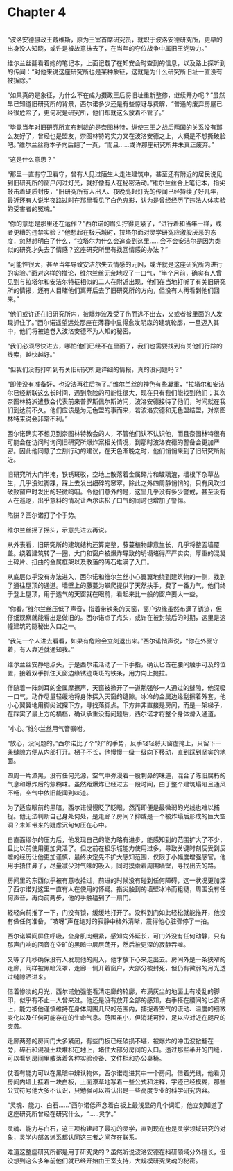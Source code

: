 # Chapter 4

<br>
“波洛安德摄政王戴维斯，原为王室首席研究员，就职于波洛安德研究所，更早的出身没人知晓，或许是被故意抹去了，在当年的夺位战争中属旧王党势力。”

维尔兰丝翻看着她的笔记本，上面记载了在知安会时查到的信息，以及路上探听到的传闻：“对他来说这座研究所也是某种象征，这就是为什么研究所旧址一直没有被拆除。”

“如果真的是象征，为什么不在成为摄政王后将旧址重新整修，继续开办呢？”虽然早已知道旧研究所的背景，西尔诺多少还是有些惊讶与费解，“普通的废弃房屋已经很危险了，更何况是研究所，他们却就这么放着不管了。”

“毕竟当年对旧研究所宣布制裁的是奈图林特，纵使三王之战后两国的关系没有那么友好了，曾经也是盟友，奈图林特的实力又在波洛安德之上，大概是不想撕破脸吧。”维尔兰丝将本子向后翻了一页，“而且……或许那座研究所并未真正废弃。”

“这是什么意思？”

“那里一直有守卫看守，曾有人见过陌生人走进建筑中，甚至还有附近的居民说见到旧研究所的窗户闪过灯光，就好像有人在秘密活动。”维尔兰丝合上笔记本，指尖敲击着硬质封皮，“旧研究所有人出入、夜晚亮起灯光的传闻已经持续了好几年，最近还有人说半夜路过时在那里看见了白色鬼影，认为是曾经经历了违法人体实验的受害者的冤魂。”

“你的意思是那里还在运作？”西尔诺的眉头拧得更紧了，“进行着和当年一样，或者更糟的违禁实验？”他想起在极乐城时，拉塔尔面对灵学研究应激般厌恶的态度，忽然想明白了什么，“拉塔尔为什么会追查到这里……会不会安洁尔是因为类似的研究才失去了情感？这座研究所里有找回情感的办法？”

“可能性很大，甚至当年导致安洁尔失去情感的元凶，或许就是这座研究所内进行的实验。”面对这样的推论，维尔兰丝无奈地叹了一口气，“半个月前，确实有人曾见到与拉塔尔和安洁尔特征相似的二人在附近出现，他们在当地打听了有关旧研究所的情报，还有人目睹他们离开后去了旧研究所的方向，但没有人再看到他们回来。”

“他们或许还在旧研究所内，被爆炸波及受了伤而逃不出去，又或者被里面的人发现抓住了。”西尔诺遥望远处那座在薄暮中显得愈发阴森的建筑轮廓，一旦迈入其中，他们将被迫卷入波洛安德不为人知的秘密。

“我们必须尽快进去，哪怕他们已经不在里面了，我们也需要找到有关他们行踪的线索，越快越好。”

“但我们没有打听到有关旧研究所更详细的情报，真的没问题吗？”

“即使没有准备好，也没法再往后拖了。”维尔兰丝的神色有些凝重，“拉塔尔和安洁尔已经断联这么长时间，遇到危险的可能性很大，现在只有我们能找到他们；其次奈图林特派遣教会代表前来普罗斯佩尔斯访问，波洛安德接待了他们，时间就在我们到达前不久。他们应该是为无色盟的事而来，若波洛安德和无色盟结盟，对奈图林特来说会非常不利。”

西尔诺确实不想见到奈图林特教会的人，不管他们认不认识他，而且奈图林特很有可能会在访问时询问旧研究所爆炸案相关情况，到那时波洛安德的警备会更加严密。因此他同意了立刻行动的建议，在天色渐晚之时，他们悄悄来到了旧研究所附近。

旧研究所大门半掩，铁锈斑驳，空地上散落着金属碎片和玻璃渣，墙根下杂草丛生，几乎没过脚踝，踩上去发出细碎的窸窣。除此之外四周静悄悄的，只有风吹过破败窗户时发出的轻微呜咽。令他们意外的是，这里几乎没有多少警戒，甚至没有人在巡逻，出乎意料的情况让西尔诺松了口气的同时也增加了警惕。

陷阱？西尔诺打了个手势。

维尔兰丝摇了摇头，示意先进去再说。

从外表看，旧研究所的建筑结构还算完整，藤蔓植物肆意生长，几乎将整面墙覆盖。绕着建筑转了一圈，大门和窗户被爆炸导致的坍塌堵得严严实实，厚重的混凝土碎片、扭曲的金属框架以及散落的砖石堆满了入口。

从底层似乎没有办法进入，西尔诺和维尔兰丝小心翼翼地绕到建筑物的一侧，找到了通往屋顶的通道。墙壁上的藤蔓为攀爬提供了天然扶手，费了一番力气，他们终于登上屋顶，用于透气的天窗就在眼前，看起来比一般的窗户要大一些。

“你看。”维尔兰丝压低了声音，指着带铁条的天窗，窗户边缘虽然布满了锈迹，但仔细观察就能看出是做旧的。西尔诺点了点头，或许在被封禁后的时期，这里是这幢建筑的隐秘出入口之一。

“我先一个人进去看看，如果有危险会立刻退出来。”西尔诺悄声说，“你在外面守着，有人靠近就通知我。”

维尔兰丝安静地点头，于是西尔诺活动了一下手指，确认匕首在腰间触手可及的位置，接着双手抓住天窗边缘锈迹斑斑的铁条，用力向上提拉。

伴随着一阵刺耳的金属摩擦声，天窗被掀开了一道勉强够一人通过的缝隙，他深吸一口气，动作尽量轻缓地将身体探入天窗的缝隙。冰冷的金属边缘刮擦着外套，他小心翼翼地用脚尖试探下方，寻找落脚点。下方并非直接是房间，而是一架梯子，在踩实了最上方的横档，确认承重没有问题后，西尔诺才将整个身体滑入通道。

“小心。”维尔兰丝用气音嘱咐。

“放心，没问题的。”西尔诺比了个“好”的手势，反手轻轻将天窗虚掩上，只留下一条缝隙方便从内部打开。梯子不长，他慢慢一级一级向下移动，直到踩到坚实的地面。

四周一片漆黑，没有任何光源，空气中弥漫着一股刺鼻的味道，混合了陈旧腐朽的气息和爆炸后的焦糊味。虽然距爆炸已经过去一段时间，由于整个建筑塌陷且通风不畅，空气中依旧能闻到味道。

为了适应眼前的黑暗，西尔诺慢慢眨了眨眼，然而即便是最微弱的光线也难以捕捉。他无法判断自己身处何处，是走廊？房间？抑或是一个被炸塌后形成的巨大空洞？未知带来的疑虑沉甸甸压在心中。

自直面缪尔的压力后，他发现自己的能力略有进步，能感知到的范围扩大了不少，且比以前使用更加灵活了。但之前在极乐城能力使用过多，导致关键时刻反受到反噬的经历让他更加谨慎，最终决定先不扩大感知范围，仅限于小幅度增强感官。他用手捂住鼻子，尽量减少对气味的吸入，同时摸索着周围墙壁，寻找出去的路。

房间里的东西似乎被有意收拾过，前进的时候没有碰到任何障碍，这一状况更加深了西尔诺对这里一直有人在使用的怀疑。指尖触到的墙壁冰冷而粗糙，周围没有任何声音，再向前两步，他的手触碰到了一扇门。

轻轻向前推了一下，门没有锁，缓缓地打开了。没料到门如此轻松就能推开，他没有做任何准备，“吱呀”声在绝对的寂静中格外清晰，震得他心脏骤停了一拍。

西尔诺瞬间屏住呼吸，全身肌肉绷紧，感知向外延长，可门外没有任何动静，只有那声门响的回音在空旷的黑暗中层层荡开，然后被更深的寂静吞噬。

又等了几秒确保没有人发现他的闯入，他才放下心来走出去。房间外是一条狭窄的走廊，同样被黑暗笼罩，走廊一侧开着窗户，大部分被封死，但仍有微弱的月光透过缝隙洒进来。

借着惨淡的月光，西尔诺勉强能看清走廊的轮廓，布满灰尘的地面上有凌乱的脚印，似乎有不止一人曾来过。他还是没有放开全部的感知，右手搭在腰间的匕首柄上，能力被他谨慎维持在身体周围几尺的范围内，捕捉着空气的流动、温度的细微变化以及任何可能存在的生命气息。范围虽小，但消耗可控，足以应对近在咫尺的突袭。

走廊两旁的房间门大多紧闭，有些门板已经破损不堪，被爆炸的冲击波掀翻在一旁，碎石和混凝土块堆积在地上，堵住大部分房间的入口。透过那些半开的门缝，可以看到房间里散落着各种实验设备、文件柜和办公桌椅。

仗着有能力可以在黑暗中辨认物体，西尔诺走进其中一个房间。借着光线，他看见房间内墙上挂着一块白板，上面潦草地写着一些公式和注释，字迹已经模糊，那些公式符号他大多不认识，只勉强可以辨认出是一些高度专业的科学研究内容。

“灵魂、能力、白石……”西尔诺低声念着白板上最浅显的几个词汇，他立刻知道了这座研究所曾经在研究什么，“……灵学。”

灵魂、能力与白石，这三项构建起了最初的灵学，直到现在也是灵学领域研究的对象，灵学内部各派系都认同这三者之间存在联系。

难道这整座研究所都是用于研究灵的？虽然听说波洛安德在科研领域分外擅长，但没想到这么多年前他们就已经开始由王室支持，大规模研究灵魂的秘密。
